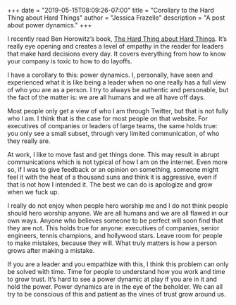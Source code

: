 +++
date = "2019-05-15T08:09:26-07:00"
title = "Corollary to the Hard Thing about Hard Things"
author = "Jessica Frazelle"
description = "A post about power dynamics."
+++

I recently read Ben Horowitz’s book, [The Hard Thing about Hard Things](https://www.amazon.com/Hard-Thing-About-Things-Building-ebook/dp/B00DQ845EA/ref=sr_1_1). It’s really eye opening and creates 
a level of empathy in the reader for leaders that make hard decisions every day. It covers everything from how to know 
your company is toxic to how to do layoffs.

I have a corollary to this: power dynamics. I, personally, have seen and experienced what it is like being a
leader when no one really has a full view of who you are as a person. I try to always be authentic and personable, 
but the fact of the matter is: we are all humans and we all have off days.

Most people only get a view of who I am through Twitter, but that is not fully who I am. I think that is the case 
for most people on that website. For executives of companies or leaders of large teams, the same holds true: you only see a small subset, 
through very limited communication, of who they really are.

At work, I like to move fast and get things done. This may result in abrupt communications which is not typical
of how I am on the internet. Even more so, if I was to give feedback or an opinion on something, someone might 
feel it with the heat of a thousand suns and think it is aggressive, even if that is not how I intended it.
The best we can do is apologize and grow when we fuck up.

I really do not enjoy when people hero worship me and I do not think people should hero worship anyone.
We are all humans and we are all flawed in our own ways. Anyone who believes someone to be perfect will 
soon find that they are not. This holds true for anyone: executives of companies, senior engineers,
tennis champions, and hollywood stars. Leave room for people to make mistakes, because they will. What 
truly matters is how a person grows after making a mistake.

If you are a leader and you empathize with this, I think this problem can only be solved with time.
Time for people to understand how you work and time to grow trust. It’s hard to see a power dynamic at 
play if you are in it and hold the power. Power dynamics are in the eye of the beholder. We can all 
try to be conscious of this and patient as the vines of trust grow around us.
